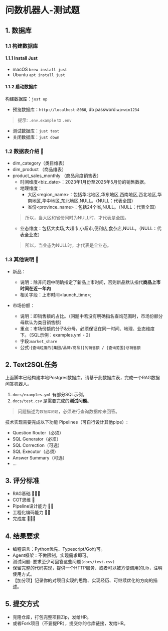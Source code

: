 # 问数机器人-测试题

## 1. 数据库

### 1.1 构建数据库

#### 1.1.1 Install Just

* macOS ```brew install just```
* Ubuntu ```apt install just```

#### 1.1.2 启动数据库

构建数据库：```just up```

* 预览数据库：`http://localhost:8080`, db password:`winwin1234`

> 提示: `.env.example` to `.env`

* 测试数据库：```just test```
* 关闭数据库：```just down```

### 1.2 数据表介绍 🌟

* dim_category（类目维表）
* dim_product （商品维表）
* product_sales_monthly （商品月度销售表）
    * 时间维度<biz_date>：2023年1月份至2025年5月份的销售数据。
    * 地理维度：
        * 大区<region_name>：包括华北地区,华东地区,西南地区,西北地区,华南地区,华中地区,东北地区,NULL。（NULL：代表全国）
        * 省份<province_name>：包括24个省,NULL。（NULL：代表全国）
  > 所以，当大区和省份同时为NULL时，才代表是全国。
    * 业态维度<channel>：包括大卖场,大超市,小超市,便利店,食杂店,NULL。（NULL：代表全业态）
  > 所以，当业态为NULL时，才代表是全业态。

### 1.3 其他说明 🌟

* 新品：
    * 说明：除非问题中明确指定了新品上市时间，否则新品默认指代**商品上市时间在近一年内**
    * 相关字段：上市时间<launch_time>;

* 市场份额：
    * 说明：即销售额的占比。（问题中若没有明确指名查询范围时，市场份额分母默认为类目销售额）
    * 重点：市场份额的分子&分母，必须保证在同一时间、地理、业态维度下。（SQL示例：examples.yml - 2）
    * 字段:`market_share`
    * 公式:`{查询粒度的[集团/品牌/商品]}的销售额 / {查询范围}总销售额`

## 2. Text2SQL任务

上面脚本已经构建本地Postgres数据库。请基于此数据库表，完成一个RAG数据问答机器人。

1. `docs/examples.yml` 有部分SQL示例。
2. `docs/test.csv` 是需要完成的**测试问题**。

> 问题描述为`数据库问题`，必须进行查询数据库来回答。

技术实现需要完成以下功能 Pipelines（可自行设计其他pipe）:

* Question Router（必须）
* SQL Generator（必须）
* SQL Correction（可选）
* SQL Executor（必须）
* Answer Summary（可选）
* ...

## 3. 评分标准

* RAG基础 🌟🌟🌟
* COT思维 🌟
* Pipeline设计能力 🌟🌟
* 工程化编码能力 🌟🌟
* 完成度 🌟🌟🌟

## 4. 结果要求

* 编程语言：Python优先、Typescript/Go均可。
* Agent框架：不做限制，实现需求即可。
* 测试问题: 要求至少可回答这些问题`(docs/test.csv)`
* 保留完整的代码实现，提供一个HTTP服务、或者可以被方便调用的Lib，注明使用方式。
* 【加分项】记录你的对项目实现的思路、实现经历、可继续优化的方向的描述。

## 5. 提交方式

* 克隆仓库，打包完整项目Zip，发给HR。
* 或者Fork项目（不要提PR），提交你的仓库链接，发给HR。
